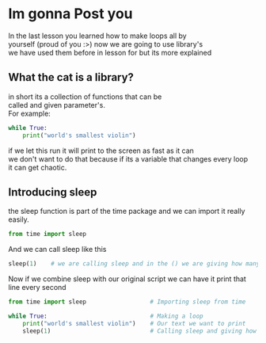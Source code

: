 # Im gonna Post you

In the last lesson you learned how to make loops all by \
yourself (proud of you :>) now we are going to use library's \
we have used them before in lesson for but its more explained

## What the cat is a library?

in short its a collection of functions that can be \
called and given parameter's. \
For example:

```python
while True:
    print("world's smallest violin")
```

if we let this run it will print to the screen as fast as it can \
we don't want to do that because if its a variable that changes every loop \
it can get chaotic.

## Introducing sleep

the sleep function is part of the time package and we can import it really easily.

```python
from time import sleep
```

And we can call sleep like this

```python
sleep(1)    # we are calling sleep and in the () we are giving how many seconds it waits
```

Now if we combine sleep with our original script we can have it print that line every second

```python
from time import sleep                  # Importing sleep from time

while True:                             # Making a loop
    print("world's smallest violin")    # Our text we want to print
    sleep(1)                            # Calling sleep and giving how long to wait in seconds
```